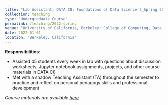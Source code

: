 ```yaml
---
title: "Lab Assistant, DATA C8: Foundations of Data Science (_Spring 2022_)"
collection: teaching
type: "Undergraduate Course"
permalink: /teaching/2022-spring
venue: "University of California, Berkeley: College of Computing, Data Science, and Society (CDSS)"
date: 2022-01-01
location: "Berkeley, California"
---
```


__Responsibilities__:
- Assisted 45 students every week in lab with questions about discussion worksheets, Jupyter notebook assignments, projects, and other course materials in DATA C8
- Met with a shadow Teaching Assistant (TA) throughout the semester to practice and reflect on personal pedagogy skills and professional development

_Course materials are available [here](http://www.data8.org/sp22/)._
